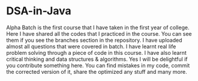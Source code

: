 # DSA-in-Java
Alpha Batch is the first course that I have taken in the first year of college. Here I have shared all the codes that I practiced in the course. You can see them if you see the branches section in the repository. I have uploaded almost all questions that were covered in batch.
I have learnt real life problem solving through a piece of code in this course. I have also learnt critical thinking and data structures & algorithms.
Yes I will be delightful if you contribute something here. You can find mistakes in my code, commit the corrected version of it, share the optimized any stuff and many more.  
